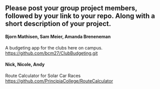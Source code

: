 ## Please post your group project members, followed by your link to your repo. Along with a short description of your project. 

#### Bjorn Mathisen, Sam Meier, Amanda Breneneman
A budgeting app for the clubs here on campus. 
https://github.com/bcm27/ClubBudgeting.git

#### Nick, Nicole, Andy
Route Calculator for Solar Car Races https://github.com/PrincipiaCollege/RouteCalculator
